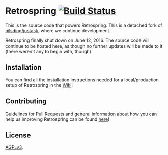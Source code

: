 # Retrospring [![Build Status](https://travis-ci.org/Retrospring/retrospring.svg)](https://travis-ci.org/Retrospring/retrospring)

This is the source code that powers Retrospring. This is a detached fork of [nilsding/justask](https://github.com/nilsding/justask), where we continue development.

Retrospring finally shut down on June 12, 2016. The source code will continue to be hosted here, as though no further updates will be made to it (there weren't any to begin with, though).

## Installation

You can find all the installation instructions needed for a local/production setup of Retrospring in the [Wiki](https://github.com/Retrospring/retrospring/wiki/Setup)!

## Contributing

Guidelines for Pull Requests and general information about how you can help us improving Retrospring can be found [here](https://github.com/Retrospring/retrospring/blob/master/CONTRIBUTING.md)! 

## License

[AGPLv3](https://github.com/Retrospring/retrospring/blob/master/LICENSE).  
